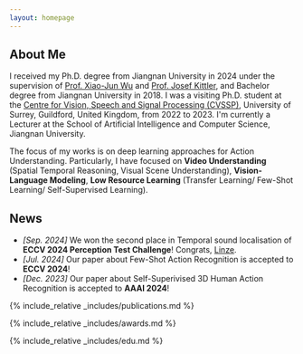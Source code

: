 ```yaml
---
layout: homepage
---
```


## About Me

I received my Ph.D. degree from Jiangnan University in 2024 under the supervision of [Prof. Xiao-Jun Wu](https://scholar.google.co.uk/citations?user=5IST34sAAAAJ&hl=en) and [Prof. Josef Kittler](https://scholar.google.co.uk/citations?user=pk-yb_kAAAAJ&hl=en&oi=ao), and Bachelor degree from Jiangnan University in 2018. I was a visiting Ph.D. student at the [Centre for Vision, Speech and Signal Processing (CVSSP)](https://www.surrey.ac.uk/centre-vision-speech-signal-processing), University of Surrey, Guildford, United Kingdom, from 2022 to 2023. I'm currently a Lecturer at the School of Artificial Intelligence and Computer Science, Jiangnan University.

The focus of my works is on deep learning approaches for Action Understanding. Particularly, I have focused on **Video Understanding** (Spatial Temporal Reasoning, Visual Scene Understanding), **Vision-Language Modeling**, **Low Resource Learning** (Transfer Learning/ Few-Shot Learning/ Self-Supervised Learning).

## News

- _[Sep. 2024]_ We won the second place in Temporal sound localisation of **ECCV 2024 Perception Test Challenge**! Congrats, [Linze](https://happylinze.github.io/).
- _[Jul. 2024]_ Our paper about Few-Shot Action Recognition is accepted to **ECCV 2024**!
- _[Dec. 2023]_ Our paper about Self-Superivised 3D Human Action Recognition is accepted to **AAAI 2024**!

{% include_relative _includes/publications.md %}

{% include_relative _includes/awards.md %}

{% include_relative _includes/edu.md %}

<script type='text/javascript' id='clustrmaps' src='//cdn.clustrmaps.com/map_v2.js?cl=080808&w=500&t=tt&d=_O92HWkXQukSjdXTixlL_VgPGeXTAZmoJkpRww8wZnY&co=ffffff&ct=808080&cmo=3acc3a&cmn=ff5353'></script>
